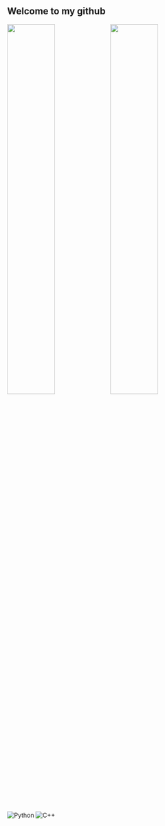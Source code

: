 ## Welcome to my github

<img align="left" width="47%" src="https://github-readme-stats.vercel.app/api?username=Geekeh&show_icons=true&theme=radical" />

<img align="left" width="47%" src="https://github-readme-stats.vercel.app/api/top-langs/?username=Geekeh&layout=compact" />

<img alt="Python" src="https://img.shields.io/badge/python-3670A0?style=for-the-badge&logo=python&logoColor=ffdd54"/>
<img alt="C++" src="https://img.shields.io/badge/c++-%2300599C.svg?style=for-the-badge&logo=c%2B%2B&logoColor=white"/>
